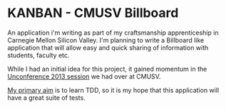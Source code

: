 # KANBAN - CMUSV Billboard

An application i'm writing as part of my craftsmanship apprenticeship in Carnegie Mellon Silicon Valley. I'm planning to write a Billboard like application that will allow easy and quick sharing of information with students, faculty etc.

While I had an initial idea for this project, it gained momentum in the [Unconference 2013 session](http://whiteboard.sv.cmu.edu/pages/gathering_january_2013_session_summaries) we had over at CMUSV.

[My primary aim](http://journal.kaush.co/software-craftsmanship.html) is to learn TDD, so it is my hope that this application will have a great suite of tests.